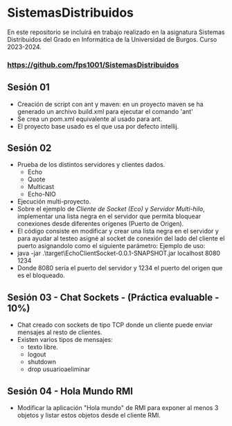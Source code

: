 # SistemasDistribuidos
En este repositorio se incluirá en trabajo realizado en la asignatura Sistemas Distribuidos 
del Grado en Informática de la Universidad de Burgos.
Curso 2023-2024.

### https://github.com/fps1001/SistemasDistribuidos

## Sesión 01
- Creación de script con ant y maven: en un proyecto maven se ha generado un archivo build.xml para ejecutar el comando 'ant'
- Se crea un pom.xml equivalente al usado para ant. 
- El proyecto base usado es el que usa por defecto intellij.
## Sesión 02
- Prueba de los distintos servidores y clientes dados.
  - Echo
  - Quote
  - Multicast
  - Echo-NIO
- Ejecución multi-proyecto.
- Sobre el ejemplo de *Cliente de Socket (Eco)* y *Servidor Multi-hilo*, implementar una lista negra en el servidor que permita bloquear conexiones desde diferentes orígenes (Puerto de Origen).
- El código consiste en modificar y crear una lista negra en el servidor y para ayudar al testeo asigné al socket de conexión del lado del cliente el puerto asignandolo como el siguiente parámetro:
Ejemplo de uso:
- java -jar .\target\EchoClientSocket-0.0.1-SNAPSHOT.jar localhost 8080 1234 
- Donde 8080 sería el puerto del servidor y 1234 el puerto del origen que es el bloqueado.

## Sesión 03 - Chat Sockets - (Práctica evaluable - 10%)
- Chat creado con sockets de tipo TCP donde un cliente puede enviar mensajes al resto de clientes.
- Existen varios tipos de mensajes:
  - texto libre.
  - logout
  - shutdown
  - drop usuarioaeliminar
## Sesión 04 - Hola Mundo RMI
- Modificar la aplicación "Hola mundo" de RMI para exponer al menos 3 objetos y listar estos objetos desde el cliente RMI.

